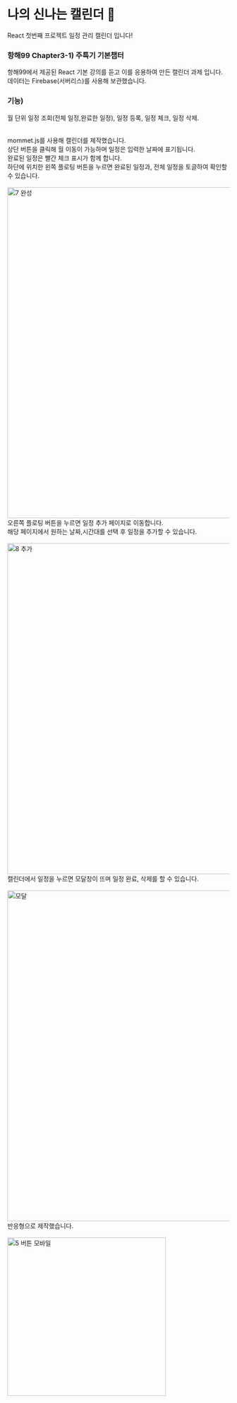 # 나의 신나는 캘린더 📅
React 첫번째 프로젝트 일정 관리 캘린더 입니다!

### 항해99 Chapter3-1) 주특기 기본챕터
항해99에서 제공된 React 기본 강의를 듣고 이를 응용하여 만든
캘린더 과제 입니다. 
<br/>
데이터는 Firebase(서버리스)를 사용해 보관했습니다.

### 기능)
월 단위 일정 조회(전체 일정,완료한 일정), 일정 등록, 일정 체크, 일정 삭제.

<br/>
mommet.js를 사용해 캘린더를 제작했습니다.<br/>
상단 버튼을 클릭해 월 이동이 가능하며 일정은 입력한 날짜에 표기됩니다.<br/>
완료된 일정은 빨간 체크 표시가 함께 합니다.<br/>
하단에 위치한 왼쪽 플로팅 버튼을 누르면 완료된 일정과, 전체 일정을 토글하여 확인할 수 있습니다. 
<br/><br/>
<img width="750" alt="7  완성" src="https://user-images.githubusercontent.com/79818311/114307678-b7806780-9b1b-11eb-91ea-7d2b1082e428.png">
<br/>
오른쪽 플로팅 버튼을 누르면 일정 추가 페이지로 이동합니다.
<br/>
해당 페이지에서 원하는 날짜,시간대를 선택 후 일정을 추가할 수 있습니다.<br/><br/>
<img width="750" alt="8 추가" src="https://user-images.githubusercontent.com/79818311/114307824-3d041780-9b1c-11eb-9bf4-b3b25518b0d3.png">
<br/>
캘린더에서 일정을 누르면 모달창이 뜨며 일정 완료, 삭제를 할 수 있습니다.<br/><br/>
<img width="750" alt="모달" src="https://user-images.githubusercontent.com/79818311/114307851-6d4bb600-9b1c-11eb-9de7-4fea004f432b.png">
<br/>
반응형으로 제작했습니다.<br/><br/>
<img width="359" alt="5  버튼 모바일" src="https://user-images.githubusercontent.com/79818311/114307889-ae43ca80-9b1c-11eb-8f71-a676128be3f5.png">



